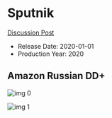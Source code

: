# Sputnik

[Discussion Post](https://www.avsforum.com/threads/bass-eq-for-filtered-movies.2995212/post-60039860)

* Release Date: 2020-01-01
* Production Year: 2020

## Amazon Russian DD+

![img 0](https://i.imgur.com/JA13dbZ.jpg)

![img 1](https://i.imgur.com/CeY5xnU.png)


